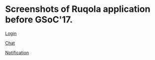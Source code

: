 # Screenshots of Ruqola application before GSoC'17.

[Login](https://github.com/VasudhaMathur/Ruqola-before-GSoC-screenshots/blob/master/12.PNG)

[Chat](https://github.com/VasudhaMathur/Ruqola-before-GSoC-screenshots/blob/master/ChatView.png)

[Notification](https://github.com/VasudhaMathur/Ruqola-before-GSoC-screenshots/blob/master/notification.png)
